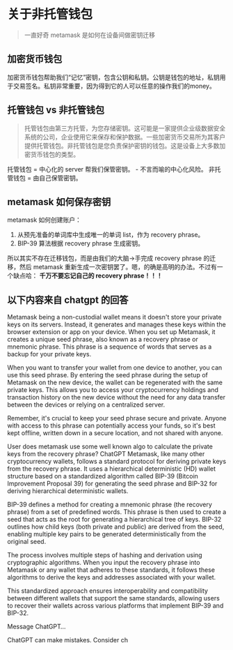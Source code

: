# 关于非托管钱包
> 一直好奇 metamask 是如何在设备间做密钥迁移

## 加密货币钱包
加密货币钱包帮助我们“记忆”密钥，包含公钥和私钥。公钥是钱包的地址，私钥用于交易签名。私钥非常重要，因为得到它的人可以任意的操作我们的money。
## 托管钱包 vs 非托管钱包
> 托管钱包由第三方托管，为您存储密钥。这可能是一家提供企业级数据安全系统的公司，企业使用它来保存和保护数据。一些加密货币交易所为其客户提供托管钱包。非托管钱包是您负责保护密钥的钱包。这是设备上大多数加密货币钱包的类型。

托管钱包 = 中心化的 server 帮我们保管密钥。 - 不言而喻的中心化风险。
非托管钱包 = 由自己保管密钥。
## metamask 如何保存密钥
metamask 如何创建账户：
1. 从预先准备的单词库中生成唯一的单词 list，作为 recovery phrase。
2. BIP-39 算法根据 recovery phrase 生成密钥。

所以其实不存在迁移钱包，而是由我们的大脑->手完成 recovery phrase 的迁移，然后 metamask 重新生成一次密钥罢了。嗯，的确是高明的办法。不过有一个缺点哈：
**千万不要忘记自己的 recovery phrase！！！**

以下内容来自 chatgpt 的回答
---
Metamask being a non-custodial wallet means it doesn't store your private keys on its servers. Instead, it generates and manages these keys within the browser extension or app on your device. When you set up Metamask, it creates a unique seed phrase, also known as a recovery phrase or mnemonic phrase. This phrase is a sequence of words that serves as a backup for your private keys.

When you want to transfer your wallet from one device to another, you can use this seed phrase. By entering the seed phrase during the setup of Metamask on the new device, the wallet can be regenerated with the same private keys. This allows you to access your cryptocurrency holdings and transaction history on the new device without the need for any data transfer between the devices or relying on a centralized server.

Remember, it's crucial to keep your seed phrase secure and private. Anyone with access to this phrase can potentially access your funds, so it's best kept offline, written down in a secure location, and not shared with anyone.

User
does metamask use some well known algo to calculate the private keys from the recovery phrase? 
ChatGPT
Metamask, like many other cryptocurrency wallets, follows a standard protocol for deriving private keys from the recovery phrase. It uses a hierarchical deterministic (HD) wallet structure based on a standardized algorithm called BIP-39 (Bitcoin Improvement Proposal 39) for generating the seed phrase and BIP-32 for deriving hierarchical deterministic wallets.

BIP-39 defines a method for creating a mnemonic phrase (the recovery phrase) from a set of predefined words. This phrase is then used to create a seed that acts as the root for generating a hierarchical tree of keys. BIP-32 outlines how child keys (both private and public) are derived from the seed, enabling multiple key pairs to be generated deterministically from the original seed.

The process involves multiple steps of hashing and derivation using cryptographic algorithms. When you input the recovery phrase into Metamask or any wallet that adheres to these standards, it follows these algorithms to derive the keys and addresses associated with your wallet.

This standardized approach ensures interoperability and compatibility between different wallets that support the same standards, allowing users to recover their wallets across various platforms that implement BIP-39 and BIP-32.





Message ChatGPT…

ChatGPT can make mistakes. Consider ch
